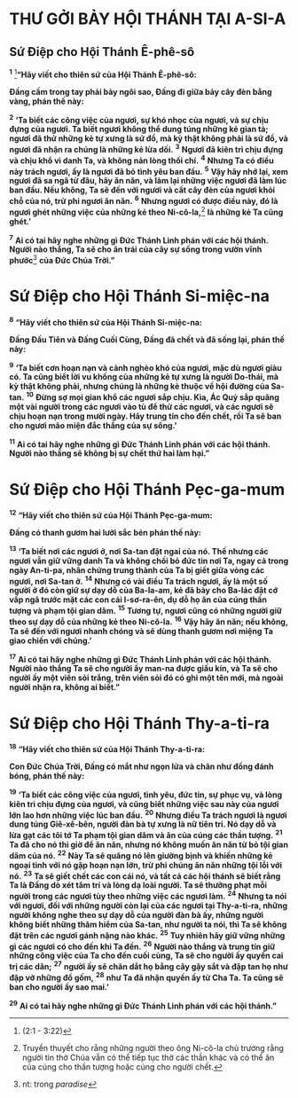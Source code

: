 # THƯ GỞI BẢY HỘI THÁNH TẠI A-SI-A

## Sứ Ðiệp cho Hội Thánh Ê-phê-sô
<sup><b>1</b></sup> [^1@-6a8ccb69-449f-4065-a470-d7f11ddaa042]**“Hãy viết cho thiên sứ của Hội Thánh Ê-phê-sô:**

**Ðấng cầm trong tay phải bảy ngôi sao, Ðấng đi giữa bảy cây đèn bằng vàng, phán thế này:**

<sup><b>2</b></sup> **‘Ta biết các công việc của ngươi, sự khó nhọc của ngươi, và sự chịu đựng của ngươi. Ta biết ngươi không thể dung túng những kẻ gian tà; ngươi đã thử những kẻ tự xưng là sứ đồ, mà kỳ thật không phải là sứ đồ, và ngươi đã nhận ra chúng là những kẻ lừa dối.** <sup><b>3</b></sup> **Ngươi đã kiên trì chịu đựng và chịu khổ vì danh Ta, và không nản lòng thối chí.** <sup><b>4</b></sup> **Nhưng Ta có điều này trách ngươi, ấy là ngươi đã bỏ tình yêu ban đầu.** <sup><b>5</b></sup> **Vậy hãy nhớ lại, xem ngươi đã sa ngã từ đâu, hãy ăn năn, và làm lại những việc ngươi đã làm lúc ban đầu. Nếu không, Ta sẽ đến với ngươi và cất cây đèn của ngươi khỏi chỗ của nó, trừ phi ngươi ăn năn.** <sup><b>6</b></sup> **Nhưng ngươi có được điều này, đó là ngươi ghét những việc của những kẻ theo Ni-cô-la,**[^1-6a8ccb69-449f-4065-a470-d7f11ddaa042] **là những kẻ Ta cũng ghét.’**

<sup><b>7</b></sup> **Ai có tai hãy nghe những gì Ðức Thánh Linh phán với các hội thánh. Người nào thắng, Ta sẽ cho ăn trái của cây sự sống trong vườn vĩnh phước**[^2-6a8ccb69-449f-4065-a470-d7f11ddaa042] **của Ðức Chúa Trời.”**

# Sứ Ðiệp cho Hội Thánh Si-miệc-na
<sup><b>8</b></sup> **“Hãy viết cho thiên sứ của Hội Thánh Si-miệc-na:**

**Ðấng Ðầu Tiên và Ðấng Cuối Cùng, Ðấng đã chết và đã sống lại, phán thế này:**

<sup><b>9</b></sup> **‘Ta biết cơn hoạn nạn và cảnh nghèo khó của ngươi, mặc dù ngươi giàu có. Ta cũng biết lời vu khống của những kẻ tự xưng là người Do-thái, mà kỳ thật không phải, nhưng chúng là những kẻ thuộc về hội đường của Sa-tan.** <sup><b>10</b></sup> **Ðừng sợ mọi gian khổ các ngươi sắp chịu. Kìa, Ác Quỷ sắp quăng một vài người trong các ngươi vào tù để thử các ngươi, và các ngươi sẽ chịu hoạn nạn trong mười ngày. Hãy trung tín cho đến chết, rồi Ta sẽ ban cho ngươi mão miện đắc thắng của sự sống.’**

<sup><b>11</b></sup> **Ai có tai hãy nghe những gì Ðức Thánh Linh phán với các hội thánh. Người nào thắng sẽ không bị sự chết thứ hai làm hại.”**

# Sứ Ðiệp cho Hội Thánh Pẹc-ga-mum
<sup><b>12</b></sup> **“Hãy viết cho thiên sứ của Hội Thánh Pẹc-ga-mum:**

**Ðấng có thanh gươm hai lưỡi sắc bén phán thế này:**

<sup><b>13</b></sup> **‘Ta biết nơi các ngươi ở, nơi Sa-tan đặt ngai của nó. Thế nhưng các ngươi vẫn giữ vững danh Ta và không chối bỏ đức tin nơi Ta, ngay cả trong ngày An-ti-pa, nhân chứng trung thành của Ta bị giết giữa vòng các ngươi, nơi Sa-tan ở.** <sup><b>14</b></sup> **Nhưng có vài điều Ta trách ngươi, ấy là một số người ở đó còn giữ sự dạy dỗ của Ba-la-am, kẻ đã bày cho Ba-lác đặt cớ vấp ngã trước mặt các con cái I-sơ-ra-ên, dụ dỗ họ ăn của cúng thần tượng và phạm tội gian dâm.** <sup><b>15</b></sup> **Tương tự, ngươi cũng có những người giữ theo sự dạy dỗ của những kẻ theo Ni-cô-la.** <sup><b>16</b></sup> **Vậy hãy ăn năn; nếu không, Ta sẽ đến với ngươi nhanh chóng và sẽ dùng thanh gươm nơi miệng Ta giao chiến với chúng.’**

<sup><b>17</b></sup> **Ai có tai hãy nghe những gì Ðức Thánh Linh phán với các hội thánh. Người nào thắng Ta sẽ cho người ấy man-na được giấu kín, và Ta sẽ cho người ấy một viên sỏi trắng, trên viên sỏi đó có ghi một tên mới, mà ngoài người nhận ra, không ai biết.”**

# Sứ Ðiệp cho Hội Thánh Thy-a-ti-ra
<sup><b>18</b></sup> **“Hãy viết cho thiên sứ của Hội Thánh Thy-a-ti-ra:**

**Con Ðức Chúa Trời, Ðấng có mắt như ngọn lửa và chân như đồng đánh bóng, phán thế này:**

<sup><b>19</b></sup> **‘Ta biết các công việc của ngươi, tình yêu, đức tin, sự phục vụ, và lòng kiên trì chịu đựng của ngươi, và cũng biết những việc sau này của ngươi lớn lao hơn những việc lúc ban đầu.** <sup><b>20</b></sup> **Nhưng điều Ta trách ngươi là ngươi dung túng Giê-xê-bên, người đàn bà tự xưng là nữ tiên tri. Nó dạy dỗ và lừa gạt các tôi tớ Ta phạm tội gian dâm và ăn của cúng các thần tượng.** <sup><b>21</b></sup> **Ta đã cho nó thì giờ để ăn năn, nhưng nó không muốn ăn năn từ bỏ tội gian dâm của nó.** <sup><b>22</b></sup> **Này Ta sẽ quăng nó lên giường bịnh và khiến những kẻ ngoại tình với nó gặp hoạn nạn lớn, trừ phi chúng ăn năn những tội lỗi với nó.** <sup><b>23</b></sup> **Ta sẽ giết chết các con cái nó, và tất cả các hội thánh sẽ biết rằng Ta là Ðấng dò xét tâm trí và lòng dạ loài người. Ta sẽ thưởng phạt mỗi người trong các ngươi tùy theo những việc các ngươi làm.** <sup><b>24</b></sup> **Nhưng ta nói với ngươi, đối với những người còn lại của các ngươi tại Thy-a-ti-ra, những người không nghe theo sự dạy dỗ của người đàn bà ấy, những người không biết những thâm hiểm của Sa-tan, như người ta nói, thì Ta sẽ không đặt trên các ngươi gánh nặng nào khác.** <sup><b>25</b></sup> **Tuy nhiên hãy giữ vững những gì các ngươi có cho đến khi Ta đến.** <sup><b>26</b></sup> **Người nào thắng và trung tín giữ những công việc của Ta cho đến cuối cùng, Ta sẽ cho người ấy quyền cai trị các dân;** <sup><b>27</b></sup> **người ấy sẽ chăn dắt họ bằng cây gậy sắt và đập tan họ như đập vỡ những đồ gốm,** <sup><b>28</b></sup> **như Ta đã nhận quyền ấy từ Cha Ta. Ta cũng sẽ ban cho người ấy sao mai.’**

<sup><b>29</b></sup> **Ai có tai hãy nghe những gì Ðức Thánh Linh phán với các hội thánh.”**

[^1-6a8ccb69-449f-4065-a470-d7f11ddaa042]: Truyền thuyết cho rằng những người theo ông Ni-cô-la chủ trương rằng người tin thờ Chúa vẫn có thể tiếp tục thờ các thần khác và có thể ăn của cúng cho thần tượng hoặc cúng cho người chết.
[^2-6a8ccb69-449f-4065-a470-d7f11ddaa042]: nt: trong *paradise*
[^1@-6a8ccb69-449f-4065-a470-d7f11ddaa042]: (2:1 - 3:22)